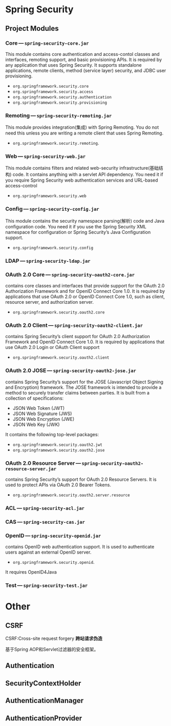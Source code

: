 # Spring Security

## Project Modules

### Core — `spring-security-core.jar`

This module contains core authentication and access-contol classes and interfaces, remoting support, and basic provisioning APIs. It is required by any application that uses Spring Security. It supports standalone applications, remote clients, method (service layer) security, and JDBC user provisioning.

- `org.springframework.security.core`
- `org.springframework.security.access`
- `org.springframework.security.authentication`
- `org.springframework.security.provisioning`

### Remoting — `spring-security-remoting.jar`

This module provides integration(集成) with Spring Remoting. You do not need this unless you are writing a remote client that uses Spring Remoting. 

- `org.springframework.security.remoting`.

### Web — `spring-security-web.jar`

This module contains filters and related web-security infrastructure(基础结构) code. It contains anything with a servlet API dependency. You need it if you require Spring Security web authentication services and URL-based access-control

- `org.springframework.security.web`

### Config — `spring-security-config.jar`

This module contains the security namespace parsing(解析) code and Java configuration code. You need it if you use the Spring Security XML namespace for configuration or Spring Security’s Java Configuration support.

- `org.springframework.security.config`

### LDAP — `spring-security-ldap.jar`



### OAuth 2.0 Core — `spring-security-oauth2-core.jar`

contains core classes and interfaces that provide support for the OAuth 2.0 Authorization Framework and for OpenID Connect Core 1.0. It is required by applications that use OAuth 2.0 or OpenID Connect Core 1.0, such as client, resource server, and authorization server.

- `org.springframework.security.oauth2.core`

### OAuth 2.0 Client — `spring-security-oauth2-client.jar`

contains Spring Security’s client support for OAuth 2.0 Authorization Framework and OpenID Connect Core 1.0. It is required by applications that use OAuth 2.0 Login or OAuth Client support

- `org.springframework.security.oauth2.client`

### OAuth 2.0 JOSE — `spring-security-oauth2-jose.jar`

contains Spring Security’s support for the JOSE (Javascript Object Signing and Encryption) framework. The JOSE framework is intended to provide a method to securely transfer claims between parties. It is built from a collection of specifications:

- JSON Web Token (JWT)
- JSON Web Signature (JWS)
- JSON Web Encryption (JWE)
- JSON Web Key (JWK)

It contains the following top-level packages:

- `org.springframework.security.oauth2.jwt`
- `org.springframework.security.oauth2.jose`

### OAuth 2.0 Resource Server — `spring-security-oauth2-resource-server.jar`

contains Spring Security’s support for OAuth 2.0 Resource Servers. It is used to protect APIs via OAuth 2.0 Bearer Tokens. 

- `org.springframework.security.oauth2.server.resource`

### ACL — `spring-security-acl.jar`



###  CAS — `spring-security-cas.jar`



### OpenID — `spring-security-openid.jar`

contains OpenID web authentication support. It is used to authenticate users against an external OpenID server. 

-  `org.springframework.security.openid`.

It requires OpenID4Java

### Test — `spring-security-test.jar`



# Other

## CSRF

CSRF:Cross-site request forgery **跨站请求伪造**



基于Spring AOP和Servlet过滤器的安全框架。

## Authentication



## SecurityContextHolder



## AuthenticationManager 



## AuthenticationProvider

